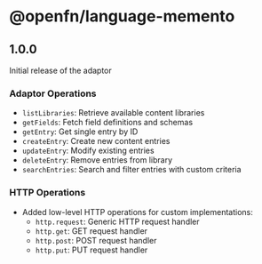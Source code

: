 # @openfn/language-memento

## 1.0.0

Initial release of the adaptor

### Adaptor Operations

- `listLibraries`: Retrieve available content libraries
- `getFields`: Fetch field definitions and schemas
- `getEntry`: Get single entry by ID
- `createEntry`: Create new content entries
- `updateEntry`: Modify existing entries
- `deleteEntry`: Remove entries from library
- `searchEntries`: Search and filter entries with custom criteria

### HTTP Operations

- Added low-level HTTP operations for custom implementations:
  - `http.request`: Generic HTTP request handler
  - `http.get`: GET request handler
  - `http.post`: POST request handler
  - `http.put`: PUT request handler
